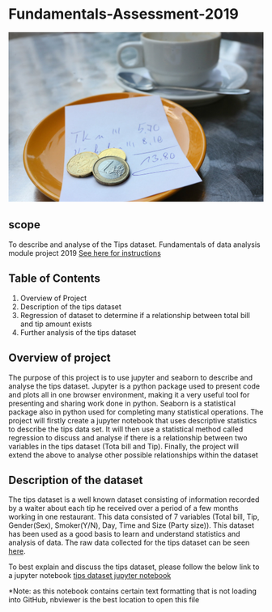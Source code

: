 # Fundamentals-Assessment-2019
![tipping](/Images/tipping.png)
## scope
To describe and analyse of the Tips dataset. Fundamentals of data analysis module project 2019
[See here for instructions](https://github.com/ianmcloughlin/project-2019-fundda/raw/master/project.pdf)
## Table of Contents
1. Overview of Project
2. Description of the tips dataset
3. Regression of dataset to determine if a relationship between total bill and tip amount exists
4. Further analysis of the tips dataset

## Overview of project
The purpose of this project is to use jupyter and seaborn to describe and analyse the tips dataset. Jupyter is a python package used to present code and plots all in one browser environment, making it a very useful tool for presenting and sharing work done in python. Seaborn is a statistical package also in python used for completing many statistical operations. The project will firstly create a jupyter notebook that uses descriptive statistics to describe the tips data set. It will then use a statistical method called regression to discuss and analyse if there is a relationship between two variables in the tips dataset (Tota bill and Tip). Finally, the project will extend the above to analyse other possible relationships within the dataset

## Description of the dataset
The tips dataset is a well known dataset consisting of information recorded by a waiter about each tip he received over a period of a few months working in one restaurant. This data consisted of 7 variables (Total bill, Tip, Gender(Sex), Smoker(Y/N), Day, Time and Size (Party size)). This dataset has been used as a good basis to learn and understand statistics and analysis of data. The raw data collected for the tips dataset can be seen [here](/Data/tips.csv).

To best explain and discuss the tips dataset, please follow the below link to a jupyter notebook
[tips dataset jupyter notebook](https://nbviewer.jupyter.org/github/BarryClarke/Fundamentals---Assessment-2019/blob/master/Tips%20dataset.ipynb)

*Note: as this notebook contains certain text formatting that is not loading into GitHub, nbviewer is the best location to open this file







